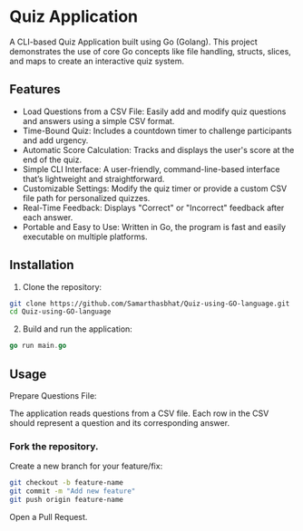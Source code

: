 # Quiz Application
A CLI-based Quiz Application built using Go (Golang). This project demonstrates the use of core Go concepts like file handling, structs, slices, and maps to create an interactive quiz system.

## Features
- Load Questions from a CSV File: Easily add and modify quiz questions and answers using a simple CSV format.
- Time-Bound Quiz: Includes a countdown timer to challenge participants and add urgency.
- Automatic Score Calculation: Tracks and displays the user's score at the end of the quiz.
- Simple CLI Interface: A user-friendly, command-line-based interface that’s lightweight and straightforward.
- Customizable Settings: Modify the quiz timer or provide a custom CSV file path for personalized quizzes.
- Real-Time Feedback: Displays "Correct" or "Incorrect" feedback after each answer.
- Portable and Easy to Use: Written in Go, the program is fast and easily executable on multiple platforms. 

## Installation

1. Clone the repository:
```Bash
git clone https://github.com/Samarthasbhat/Quiz-using-GO-language.git
cd Quiz-using-GO-language
```
2. Build and run the application:
```Go
go run main.go
```

## Usage
Prepare Questions File:

The application reads questions from a CSV file. Each row in the CSV should represent a question and its corresponding answer.


### Fork the repository.
Create a new branch for your feature/fix:


```bash
git checkout -b feature-name
git commit -m "Add new feature"
git push origin feature-name
```

Open a Pull Request.

